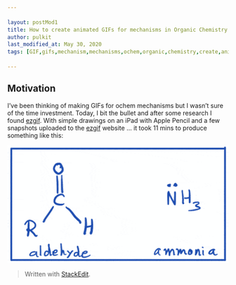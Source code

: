 ```yaml
---

layout: postMod1
title: How to create animated GIFs for mechanisms in Organic Chemistry
author: pulkit
last_modified_at: May 30, 2020
tags: [GIF,gifs,mechanism,mechanisms,ochem,organic,chemistry,create,animate,animated]

---
```


## Motivation

I’ve been thinking of making GIFs for ochem mechanisms but I wasn’t sure of the time investment. Today, I bit the bullet and after some research I found [ezgif](https://ezgif.com/). With simple drawings on an iPad with Apple Pencil and a few snapshots uploaded to the [ezgif](https://ezgif.com/) website ... it took 11 mins to produce something like this:

<img src="https://github.com/learnwell/learnwell.github.io/raw/master/assets/img/strecker%20synthesis%20condensation%20step1.gif"/>

> Written with [StackEdit](https://stackedit.io/).
<!--stackedit_data:
eyJoaXN0b3J5IjpbMTEzNTQ1Nzk2MywtMTA1NzIxNDczXX0=
-->